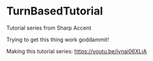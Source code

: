 # TurnBasedTutorial
Tutorial series from Sharp Accent

Trying to get this thing work goddammit!

Making this tutorial series: https://youtu.be/iynai06XLjA
